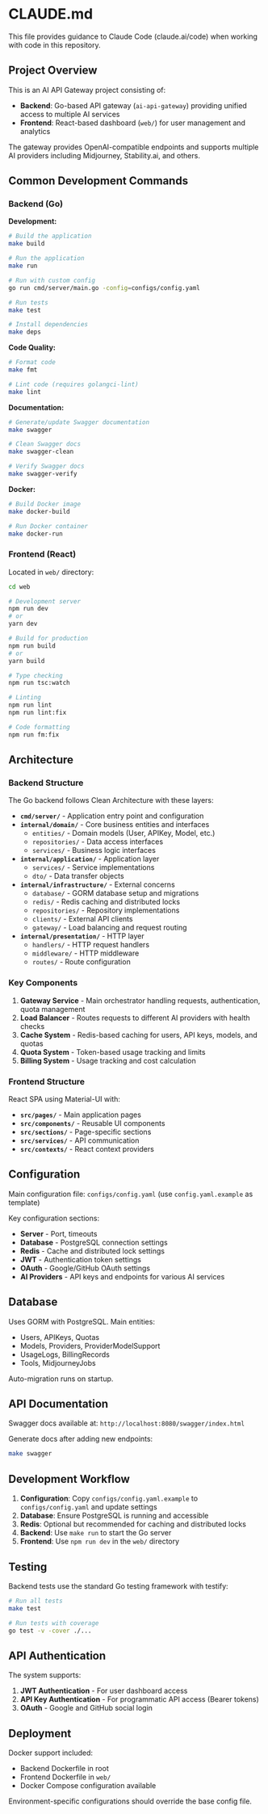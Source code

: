 # CLAUDE.md

This file provides guidance to Claude Code (claude.ai/code) when working with code in this repository.

## Project Overview

This is an AI API Gateway project consisting of:
- **Backend**: Go-based API gateway (`ai-api-gateway`) providing unified access to multiple AI services
- **Frontend**: React-based dashboard (`web/`) for user management and analytics

The gateway provides OpenAI-compatible endpoints and supports multiple AI providers including Midjourney, Stability.ai, and others.

## Common Development Commands

### Backend (Go)

**Development:**
```bash
# Build the application
make build

# Run the application
make run

# Run with custom config
go run cmd/server/main.go -config=configs/config.yaml

# Run tests
make test

# Install dependencies
make deps
```

**Code Quality:**
```bash
# Format code
make fmt

# Lint code (requires golangci-lint)
make lint
```

**Documentation:**
```bash
# Generate/update Swagger documentation
make swagger

# Clean Swagger docs
make swagger-clean

# Verify Swagger docs
make swagger-verify
```

**Docker:**
```bash
# Build Docker image
make docker-build

# Run Docker container
make docker-run
```

### Frontend (React)

Located in `web/` directory:
```bash
cd web

# Development server
npm run dev
# or
yarn dev

# Build for production
npm run build
# or
yarn build

# Type checking
npm run tsc:watch

# Linting
npm run lint
npm run lint:fix

# Code formatting
npm run fm:fix
```

## Architecture

### Backend Structure

The Go backend follows Clean Architecture with these layers:

- **`cmd/server/`** - Application entry point and configuration
- **`internal/domain/`** - Core business entities and interfaces
  - `entities/` - Domain models (User, APIKey, Model, etc.)
  - `repositories/` - Data access interfaces  
  - `services/` - Business logic interfaces
- **`internal/application/`** - Application layer
  - `services/` - Service implementations
  - `dto/` - Data transfer objects
- **`internal/infrastructure/`** - External concerns
  - `database/` - GORM database setup and migrations
  - `redis/` - Redis caching and distributed locks
  - `repositories/` - Repository implementations
  - `clients/` - External API clients
  - `gateway/` - Load balancing and request routing
- **`internal/presentation/`** - HTTP layer
  - `handlers/` - HTTP request handlers
  - `middleware/` - HTTP middleware
  - `routes/` - Route configuration

### Key Components

1. **Gateway Service** - Main orchestrator handling requests, authentication, quota management
2. **Load Balancer** - Routes requests to different AI providers with health checks
3. **Cache System** - Redis-based caching for users, API keys, models, and quotas
4. **Quota System** - Token-based usage tracking and limits
5. **Billing System** - Usage tracking and cost calculation

### Frontend Structure

React SPA using Material-UI with:
- **`src/pages/`** - Main application pages
- **`src/components/`** - Reusable UI components
- **`src/sections/`** - Page-specific sections
- **`src/services/`** - API communication
- **`src/contexts/`** - React context providers

## Configuration

Main configuration file: `configs/config.yaml` (use `config.yaml.example` as template)

Key configuration sections:
- **Server** - Port, timeouts
- **Database** - PostgreSQL connection settings
- **Redis** - Cache and distributed lock settings
- **JWT** - Authentication token settings
- **OAuth** - Google/GitHub OAuth settings
- **AI Providers** - API keys and endpoints for various AI services

## Database

Uses GORM with PostgreSQL. Main entities:
- Users, APIKeys, Quotas
- Models, Providers, ProviderModelSupport
- UsageLogs, BillingRecords
- Tools, MidjourneyJobs

Auto-migration runs on startup.

## API Documentation

Swagger docs available at: `http://localhost:8080/swagger/index.html`

Generate docs after adding new endpoints:
```bash
make swagger
```

## Development Workflow

1. **Configuration**: Copy `configs/config.yaml.example` to `configs/config.yaml` and update settings
2. **Database**: Ensure PostgreSQL is running and accessible
3. **Redis**: Optional but recommended for caching and distributed locks
4. **Backend**: Use `make run` to start the Go server
5. **Frontend**: Use `npm run dev` in the `web/` directory

## Testing

Backend tests use the standard Go testing framework with testify:
```bash
# Run all tests
make test

# Run tests with coverage
go test -v -cover ./...
```

## API Authentication

The system supports:
1. **JWT Authentication** - For user dashboard access
2. **API Key Authentication** - For programmatic API access (Bearer tokens)
3. **OAuth** - Google and GitHub social login

## Deployment

Docker support included:
- Backend Dockerfile in root
- Frontend Dockerfile in `web/`
- Docker Compose configuration available

Environment-specific configurations should override the base config file.